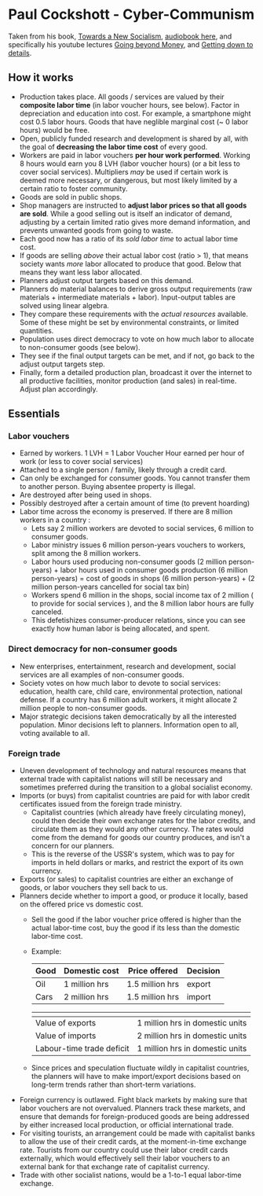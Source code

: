 # Paul Cockshott - Cyber-Communism

Taken from his book, [Towards a New Socialism](http://ricardo.ecn.wfu.edu/~cottrell/socialism_book/), [audiobook here](https://www.youtube.com/watch?v=yjHCPWs5sl4&list=PL0-IkmzWbjoZNiItBbuVvKQBdE80tsyhx), and specifically his youtube lectures [Going beyond Money](https://www.youtube.com/watch?v=cI01-5zhwdA), and [Getting down to details](https://www.youtube.com/watch?v=kTl4b0w6mpk).

## How it works

- Production takes place. All goods / services are valued by their **composite labor time** (in labor voucher hours, see below). Factor in depreciation and education into cost. For example, a smartphone might cost 0.5 labor hours. Goods that have neglible marginal cost (~ 0 labor hours) would be free.
- Open, publicly funded research and development is shared by all, with the goal of **decreasing the labor time cost** of every good.
- Workers are paid in labor vouchers **per hour work performed**. Working 8 hours would earn you 8 LVH (labor voucher hours) (or a bit less to cover social services). Multipliers *may* be used if certain work is deemed more necessary, or dangerous, but most likely limited by a certain ratio to foster community.
- Goods are sold in public shops.
- Shop managers are instructed to **adjust labor prices so that all goods are sold**. While a good selling out is itself an indicator of demand, adjusting by a certain limited ratio gives more demand information, and prevents unwanted goods from going to waste. 
- Each good now has a ratio of its *sold labor time* to actual labor time cost. 
- If goods are selling *above* their actual labor cost (ratio > 1), that means society wants *more* labor allocated to produce that good. Below that means they want less labor allocated.
- Planners adjust output targets based on this demand. 
- Planners do material balances to derive gross output requirements (raw materials + intermediate materials + labor). Input-output tables are solved using linear algebra. 
- They compare these requirements with the *actual resources* available. Some of these might be set by environmental constraints, or limited quantities.
- Population uses direct democracy to vote on how much labor to allocate to non-consumer goods (see below).
- They see if the final output targets can be met, and if not, go back to the adjust output targets step.
- Finally, form a detailed production plan, broadcast it over the internet to all productive facilities, monitor production (and sales) in real-time. Adjust plan accordingly.

## Essentials

### Labor vouchers

- Earned by workers. 1 LVH = 1 Labor Voucher Hour earned per hour of work (or less to cover social services)
- Attached to a single person / family, likely through a credit card. 
- Can only be exchanged for consumer goods. You cannot transfer them to another person. Buying absentee property is illegal. 
- Are destroyed after being used in shops.
- Possibly destroyed after a certain amount of time (to prevent hoarding)
- Labor time across the economy is preserved. If there are 8 million workers in a country : 
  - Lets say 2 million workers are devoted to social services, 6 million to consumer goods.
  - Labor ministry issues 6 million person-years vouchers to workers, split among the 8 million workers.
  - Labor hours used producing non-consumer goods (2 million person-years) + labor hours used in consumer goods production (6 million person-years) = cost of goods in shops (6 million person-years) + (2 million person-years cancelled for social tax bin)
  - Workers spend 6 million in the shops, social income tax of 2 million ( to provide for social services ), and the 8 million labor hours are fully canceled. 
  - This defetishizes consumer-producer relations, since you can see exactly how human labor is being allocated, and spent.

### Direct democracy for non-consumer goods

- New enterprises, entertainment, research and development, social services are all examples of non-consumer goods. 
- Society votes on how much labor to devote to social services: education, health care, child care, environmental protection, national defense. If a country has 6 million adult workers, it might allocate 2 million people to non-consumer goods.
- Major strategic decisions taken democratically by all the interested population. Minor decisions left to planners. Information open to all, voting available to all.

### Foreign trade

- Uneven development of technology and natural resources means that external trade with capitalist nations will still be necessary and sometimes preferred during the transition to a global socialist economy.
- Imports (or buys) from capitalist countries are paid for with labor credit certificates issued from the foreign trade ministry. 
  - Capitalist countries (which already have freely circulating money), could then decide their own exchange rates for the labor credits, and circulate them as they would any other currency. The rates would come from the demand for goods our country produces, and isn't a concern for our planners.
  - This is the reverse of the USSR's system, which was to pay for imports in held dollars or marks, and restrict the export of its own currency.
- Exports (or sales) to capitalist countries are either an exchange of goods, or labor vouchers they sell back to us.
- Planners decide whether to import a good, or produce it locally, based on the offered price vs domestic cost. 
  - Sell the good if the labor voucher price offered is higher than the actual labor-time cost, buy the good if its less than the domestic labor-time cost.
  - Example:

      Good|Domestic cost|Price offered|Decision
      ---|---|---|---
      Oil|1 million hrs|1.5 million hrs|export
      Cars|2 million hrs|1.5 million hrs|import

      []()|[]()
      ---|---
      Value of exports|1 million hrs in domestic units
      Value of imports|2 million hrs in domestic units
      Labour-time trade deficit|1 million hrs in domestic units
  - Since prices and speculation fluctuate wildly in capitalist countries, the planners will have to make import/export decisions based on long-term trends rather than short-term variations.
- Foreign currency is outlawed. Fight black markets by making sure that labor vouchers are not overvalued. Planners track these markets, and ensure that demands for foreign-produced goods are being addressed by either increased local production, or official international trade.
- For visiting tourists, an arrangement could be made with capitalist banks to allow the use of their credit cards, at the moment-in-time exchange rate. Tourists from our country could use their labor credit cards externally, which would effectively sell their labor vouchers to an external bank for that exchange rate of capitalist currency.
- Trade with other socialist nations, would be a 1-to-1 equal labor-time exchange.
